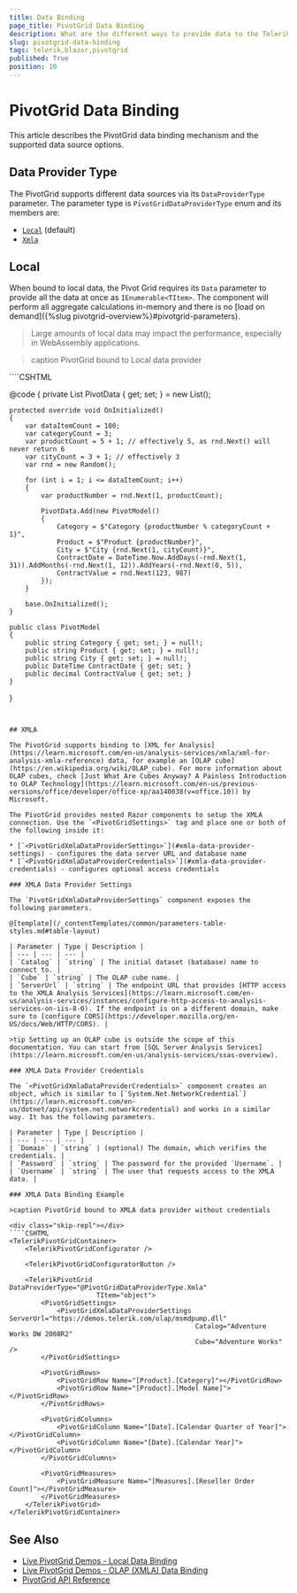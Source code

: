 ```yaml
---
title: Data Binding
page_title: PivotGrid Data Binding
description: What are the different ways to provide data to the Telerik UI for Blazor PivotGrid. Information about XMLA datasource, local data.
slug: pivotgrid-data-binding
tags: telerik,blazor,pivotgrid
published: True
position: 10
---
```


# PivotGrid Data Binding

This article describes the PivotGrid data binding mechanism and the supported data source options.


## Data Provider Type

The PivotGrid supports different data sources via its `DataProviderType` parameter. The parameter type is `PivotGridDataProviderType` enum and its members are:

* [`Local`](#local) (default)
* [`Xmla`](#xmla)


## Local

When bound to local data, the Pivot Grid requires its `Data` parameter to provide all the data at once as `IEnumerable<TItem>`. The component will perform all aggregate calculations in-memory and there is no [load on demand]({%slug pivotgrid-overview%}#pivotgrid-parameters).

> Large amounts of local data may impact the performance, especially in WebAssembly applications.

>caption PivotGrid bound to Local data provider

<div class="skip-repl"></div>
````CSHTML
<TelerikPivotGrid Data="@PivotData">
    <PivotGridColumns>
        <PivotGridColumn Name="@nameof(PivotModel.City)" />
    </PivotGridColumns>
    <PivotGridRows>
        <PivotGridRow Name="@nameof(PivotModel.Category)" />
        <PivotGridRow Name="@nameof(PivotModel.Product)" />
    </PivotGridRows>
    <PivotGridMeasures>
        <PivotGridMeasure Name="@nameof(PivotModel.ContractValue)" />
    </PivotGridMeasures>
</TelerikPivotGrid>

@code {
    private List<PivotModel> PivotData { get; set; } = new List<PivotModel>();

    protected override void OnInitialized()
    {
        var dataItemCount = 100;
        var categoryCount = 3;
        var productCount = 5 + 1; // effectively 5, as rnd.Next() will never return 6
        var cityCount = 3 + 1; // effectively 3
        var rnd = new Random();

        for (int i = 1; i <= dataItemCount; i++)
        {
            var productNumber = rnd.Next(1, productCount);

            PivotData.Add(new PivotModel()
            {
                Category = $"Category {productNumber % categoryCount + 1}",
                Product = $"Product {productNumber}",
                City = $"City {rnd.Next(1, cityCount)}",
                ContractDate = DateTime.Now.AddDays(-rnd.Next(1, 31)).AddMonths(-rnd.Next(1, 12)).AddYears(-rnd.Next(0, 5)),
                ContractValue = rnd.Next(123, 987)
            });
        }

        base.OnInitialized();
    }

    public class PivotModel
    {
        public string Category { get; set; } = null!;
        public string Product { get; set; } = null!;
        public string City { get; set; } = null!;
        public DateTime ContractDate { get; set; }
        public decimal ContractValue { get; set; }
    }
}
````


## XMLA

The PivotGrid supports binding to [XML for Analysis](https://learn.microsoft.com/en-us/analysis-services/xmla/xml-for-analysis-xmla-reference) data, for example an [OLAP cube](https://en.wikipedia.org/wiki/OLAP_cube). For more information about OLAP cubes, check [Just What Are Cubes Anyway? A Painless Introduction to OLAP Technology](https://learn.microsoft.com/en-us/previous-versions/office/developer/office-xp/aa140038(v=office.10)) by Microsoft.

The PivotGrid provides nested Razor components to setup the XMLA connection. Use the `<PivotGridSettings>` tag and place one or both of the following inside it:

* [`<PivotGridXmlaDataProviderSettings>`](#xmla-data-provider-settings) - configures the data server URL and database name
* [`<PivotGridXmlaDataProviderCredentials>`](#xmla-data-provider-credentials) - configures optional access credentials

### XMLA Data Provider Settings

The `PivotGridXmlaDataProviderSettings` component exposes the following parameters.

@[template](/_contentTemplates/common/parameters-table-styles.md#table-layout)

| Parameter | Type | Description |
| --- | --- | --- |
| `Catalog` | `string` | The initial dataset (batabase) name to connect to. |
| `Cube` | `string` | The OLAP cube name. |
| `ServerUrl` | `string` | The endpoint URL that provides [HTTP access to the XMLA Analysis Services](https://learn.microsoft.com/en-us/analysis-services/instances/configure-http-access-to-analysis-services-on-iis-8-0). If the endpoint is on a different domain, make sure to [configure CORS](https://developer.mozilla.org/en-US/docs/Web/HTTP/CORS). |

>tip Setting up an OLAP cube is outside the scope of this documentation. You can start from [SQL Server Analysis Services](https://learn.microsoft.com/en-us/analysis-services/ssas-overview).

### XMLA Data Provider Credentials

The `<PivotGridXmlaDataProviderCredentials>` component creates an object, which is similar to [`System.Net.NetworkCredential`](https://learn.microsoft.com/en-us/dotnet/api/system.net.networkcredential) and works in a similar way. It has the following parameters.

| Parameter | Type | Description |
| --- | --- | --- |
| `Domain` | `string` | (optional) The domain, which verifies the credentials. |
| `Password` | `string` | The password for the provided `Username`. |
| `Username` | `string` | The user that requests access to the XMLA data. |

### XMLA Data Binding Example

>caption PivotGrid bound to XMLA data provider without credentials

<div class="skip-repl"></div>
````CSHTML
<TelerikPivotGridContainer>
    <TelerikPivotGridConfigurator />

    <TelerikPivotGridConfiguratorButton />

    <TelerikPivotGrid DataProviderType="@PivotGridDataProviderType.Xmla"
                      TItem="object">
        <PivotGridSettings>
            <PivotGridXmlaDataProviderSettings ServerUrl="https://demos.telerik.com/olap/msmdpump.dll"
                                               Catalog="Adventure Works DW 2008R2"
                                               Cube="Adventure Works" />
        </PivotGridSettings>

        <PivotGridRows>
            <PivotGridRow Name="[Product].[Category]"></PivotGridRow>
            <PivotGridRow Name="[Product].[Model Name]"></PivotGridRow>
        </PivotGridRows>

        <PivotGridColumns>
            <PivotGridColumn Name="[Date].[Calendar Quarter of Year]"></PivotGridColumn>
            <PivotGridColumn Name="[Date].[Calendar Year]"></PivotGridColumn>
        </PivotGridColumns>

        <PivotGridMeasures>
            <PivotGridMeasure Name="[Measures].[Reseller Order Count]"></PivotGridMeasure>
        </PivotGridMeasures>
    </TelerikPivotGrid>
</TelerikPivotGridContainer>
````

## See Also

* [Live PivotGrid Demos - Local Data Binding](https://demos.telerik.com/blazor-ui/pivotgrid/local-data-binding)
* [Live PivotGrid Demos - OLAP (XMLA) Data Binding](https://demos.telerik.com/blazor-ui/pivotgrid/xmla-data-binding)
* [PivotGrid API Reference](/blazor-ui/api/Telerik.Blazor.Components.TelerikPivotGrid-1)
